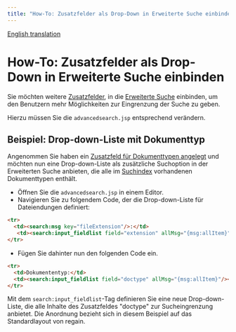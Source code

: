 ```yaml
---
title: "How-To: Zusatzfelder als Drop-Down in Erweiterte Suche einbinden"
---
```


[English translation](/en/howto/extend_advanced_search/)

How-To: Zusatzfelder als Drop-Down in Erweiterte Suche einbinden
================================================================

Sie möchten weitere [Zusatzfelder](/de/features/auxiliary_fields/), in die [Erweiterte Suche](/de/features/advanced_search/) einbinden, um den Benutzern mehr Möglichkeiten zur Eingrenzung der Suche zu geben.

Hierzu müssen Sie die `advancedsearch.jsp` entsprechend verändern.


Beispiel: Drop-down-Liste mit Dokumenttyp
-----------------------------------------

Angenommen Sie haben ein [Zusatzfeld für Dokumenttypen angelegt](/de/features/auxiliary_fields/#beispiel-2:-teilsammlung) und möchten nun eine Drop-down-Liste als zusätzliche Suchoption in der Erweiterten Suche anbieten, die alle im [Suchindex](/de/components/search_index/) vorhandenen Dokumenttypen enthält.

  * Öffnen Sie die `advancedsearch.jsp` in einem Editor.
  * Navigieren Sie zu folgendem Code, der die Drop-down-Liste für Dateiendungen definiert:

```html
<tr>
  <td><search:msg key="fileExtension"/>:</td>
   <td><search:input_fieldlist field="extension" allMsg="{msg:allItem}"/></td>
</tr> 
```

  * Fügen Sie dahinter nun den folgenden Code ein.

```html
<tr>
  <td>Dokumententyp:</td>
  <td><search:input_fieldlist field="doctype" allMsg="{msg:allItem}"/></td>
</tr>
```

Mit dem `search:input_fieldlist`-Tag definieren Sie eine neue Drop-down-Liste, die alle Inhalte des Zusatzfeldes "doctype" zur Sucheingrenzung anbietet. Die Anordnung bezieht sich in diesem Beispiel auf das Standardlayout von regain.
